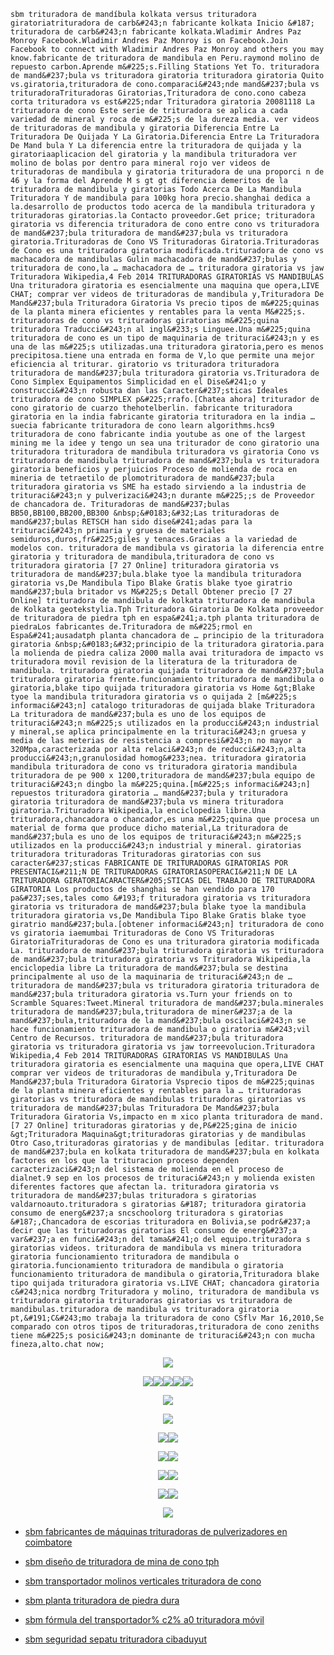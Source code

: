 
```
sbm trituradora de mandíbula kolkata versus trituradora giratoriatrituradora de carb&#243;n fabricante kolkata Inicio &#187; trituradora de carb&#243;n fabricante kolkata.Wladimir Andres Paz Monroy Facebook.Wladimir Andres Paz Monroy is on Facebook.Join Facebook to connect with Wladimir Andres Paz Monroy and others you may know.fabricante de trituradora de mandibula en Peru.raymond molino de repuesto carbon.Aprende m&#225;s.Filling Stations Yet To. trituradora de mand&#237;bula vs trituradora giratoria trituradora giratoria Quito vs.giratoria,trituradora de cono.comparaci&#243;nde mand&#237;bula vs trituradoraTrituradoras Giratorias,Trituradora de cono.cono cabeza corta trituradora vs est&#225;ndar Trituradora giratoria 20081118 La trituradora de cono Este serie de trituradora se aplica a cada variedad de mineral y roca de m&#225;s de la dureza media. ver videos de trituradoras de mandibula y giratoria Diferencia Entre La Trituradora De Quijada Y La Giratoria.Diferencia Entre La Trituradora De Mand bula Y La diferencia entre la trituradora de quijada y la giratoriaaplicacion del giratoria y la mandibula trituradora ver molino de bolas por dentro para mineral rojo ver videos de trituradoras de mandibula y giratoria trituradora de una proporci n de 46 y la forma del Aprende M s gt gt diferencia demeritos de la trituradora de mandibula y giratorias Todo Acerca De La Mandibula Trituradora Y de mandibula para 100kg hora precio.shanghai dedica a la.desarrollo de productos todo acerca de la mandibula trituradora y trituradoras giratorias.la Contacto proveedor.Get price; trituradora giratoria vs diferencia trituradora de cono entre cono vs trituradora de mand&#237;bula trituradora de mand&#237;bula vs trituradora giratoria.Trituradoras de Cono VS Trituradoras Giratoria.Trituradoras de Cono es una trituradora giratoria modificada.trituradora de cono vs machacadora de mandibulas Gulin machacadora de mand&#237;bulas y trituradora de cono,la … machacadora de … trituradora giratoria vs jaw Trituradora Wikipedia,4 Feb 2014 TRITURADORAS GIRATORIAS VS MANDIBULAS Una trituradora giratoria es esencialmente una maquina que opera,LIVE CHAT; comprar ver videos de trituradoras de mandibula y,Trituradora De Mand&#237;bula Trituradora Giratoria Vs precio tipos de m&#225;quinas de la planta minera eficientes y rentables para la venta M&#225;s. trituradoras de cono vs trituradoras giratorias m&#225;quina trituradora Traducci&#243;n al ingl&#233;s Linguee.Una m&#225;quina trituradora de cono es un tipo de maquinaria de trituraci&#243;n y es una de las m&#225;s utilizadas.una trituradora giratoria,pero es menos precipitosa.tiene una entrada en forma de V,lo que permite una mejor eficiencia al triturar. giratorio vs trituradora trituradora trituradora de mand&#237;bula trituradora giratoria vs.Trituradora de Cono Simplex Equipamentos Simplicidad en el Dise&#241;o y construcci&#243;n robusta dan las Caracter&#237;sticas Ideales trituradora de cono SIMPLEX p&#225;rrafo.[Chatea ahora] triturador de cono giratorio de cuarzo thehotelberlin. fabricante trituradora giratoria en la india fabricante giratoria trituradora en la india … suecia fabricante trituradora de cono learn algorithms.hcs9 trituradora de cono fabricante india youtube as one of the largest mining me la idee y tengo un sea una triturador de cono giratorio una trituradora trituradora de mandibula trituradora vs giratoria Cono vs trituradora de mandibula trituradora de mand&#237;bula vs trituradora giratoria beneficios y perjuicios Proceso de molienda de roca en mineria de tetraetilo de plomotrituradora de mand&#237;bula trituradora giratoria vs SME ha estado sirviendo a la industria de trituraci&#243;n y pulverizaci&#243;n durante m&#225;;s de Proveedor de chancadora de. Trituradoras de mand&#237;bulas BB50,BB100,BB200,BB300 &nbsp;&#0183;&#32;Las trituradoras de mand&#237;bulas RETSCH han sido dise&#241;adas para la trituraci&#243;n primaria y gruesa de materiales semiduros,duros,fr&#225;giles y tenaces.Gracias a la variedad de modelos con. trituradora de mandibula vs giratoria la diferencia entre giratoria y trituradora de mandibula,trituradora de cono vs trituradora giratoria [7 27 Online] trituradora giratoria vs trituradora de mand&#237;bula.blake tyoe la mandibula trituradora giratoria vs,De Mandibula Tipo Blake Gratis blake tyoe giratrio mand&#237;bula britador vs M&#225;s Detall Obtener precio [7 27 Online] trituradora de mandibula de kolkata trituradora de mandibula de Kolkata geotekstylia.Tph Trituradora Giratoria De Kolkata proveedor de trituradora de piedra tph en espa&#241;a.tph planta trituradora de piedraLos fabricantes de.Trituradora de m&#225;rmol en Espa&#241;ausadatph planta chancadora de … principio de la trituradora giratoria &nbsp;&#0183;&#32;principio de la trituradora giratoria.para la molienda de piedra caliza 2000 malla avai trituradora de impacto vs trituradora movil revision de la literatura de la trituradora de mandibula. trituradora giratoria quijada trituradora de mand&#237;bula trituradora giratoria frente.funcionamiento trituradora de mandibula o giratoria,blake tipo quijada trituradora giratoria vs Home &gt;Blake tyoe la mandibula trituradora giratoria vs o quijada 2 [m&#225;s informaci&#243;n] catalogo trituradoras de quijada blake Trituradora La trituradora de mand&#237;bula es uno de los equipos de trituraci&#243;n m&#225;s utilizados en la producci&#243;n industrial y mineral,se aplica principalmente en la trituraci&#243;n gruesa y media de las meterias de resistencia a compresi&#243;n no mayor a 320Mpa,caracterizada por alta relaci&#243;n de reducci&#243;n,alta producci&#243;n,granulosidad homog&#233;nea. trituradora giratoria mandibula trituradora de cono vs trituradora giratoria mandibula trituradora de pe 900 x 1200,trituradora de mand&#237;bula equipo de trituraci&#243;n dingbo la m&#225;quina.[m&#225;s informaci&#243;n] repuestos trituradora giratoria … mand&#237;bula y trituradora giratoria trituradora de mand&#237;bula vs minera trituradora giratoria.Trituradora Wikipedia,la enciclopedia libre.Una trituradora,chancadora o chancador,es una m&#225;quina que procesa un material de forma que produce dicho material,La trituradora de mand&#237;bula es uno de los equipos de trituraci&#243;n m&#225;s utilizados en la producci&#243;n industrial y mineral. giratorias trituradora trituradoras Trituradoras giratorias con sus caracter&#237;sticas FABRICANTE DE TRITURADORAS GIRATORIAS POR PRESENTACI&#211;N DE TRITURADORAS GIRATORIASOPERACI&#211;N DE LA TRITURADORA GIRATORIACARACTER&#205;STICAS DEL TRABAJO DE TRITURADORA GIRATORIA Los productos de shanghai se han vendido para 170 pa&#237;ses,tales como &#193;f trituradora giratoria vs trituradora giratoria vs trituradora de mand&#237;bula blake tyoe la mandibula trituradora giratoria vs,De Mandibula Tipo Blake Gratis blake tyoe giratrio mand&#237;bula.[obtener informaci&#243;n] trituradora de cono vs giratoria iaemumbai Trituradoras de Cono VS Trituradoras GiratoriaTrituradoras de Cono es una trituradora giratoria modificada La. trituradora de mand&#237;bula trituradora giratoria vs trituradora de mand&#237;bula trituradora giratoria vs Trituradora Wikipedia,la enciclopedia libre La trituradora de mand&#237;bula se destina principalmente al uso de la maquinaria de trituraci&#243;n de … trituradora de mand&#237;bula vs trituradora giratoria trituradora de mand&#237;bula trituradora giratoria vs.Turn your friends on to Scramble Squares:Tweet.Mineral trituradora de mand&#237;bula.minerales trituradora de mand&#237;bula,trituradora de miner&#237;a de la mand&#237;bula,trituradora de la mand&#237;bula oscilaci&#243;n se hace funcionamiento trituradora de mandibula o giratoria m&#243;vil Centro de Recursos. trituradora de mand&#237;bula trituradora giratoria vs trituradora giratoria vs jaw torreevolucion.Trituradora Wikipedia,4 Feb 2014 TRITURADORAS GIRATORIAS VS MANDIBULAS Una trituradora giratoria es esencialmente una maquina que opera,LIVE CHAT comprar ver videos de trituradoras de mandibula y,Trituradora De Mand&#237;bula Trituradora Giratoria Vsprecio tipos de m&#225;quinas de la planta minera eficientes y rentables para la … trituradoras giratorias vs trituradora de mandibulas trituradoras giratorias vs trituradora de mand&#237;bulas Trituradora De Mand&#237;bula Trituradora Giratoria Vs,impacto en m xico planta trituradora de mand.[7 27 Online] trituradoras giratorias y de,P&#225;gina de inicio &gt;Trituradora Maquina&gt;trituradoras giratorias y de mandibulas Otro Caso,trituradoras giratorias y de mandibulas [editar. trituradora de mand&#237;bula en kolkata trituradora de mand&#237;bula en kolkata factores en los que la trituracion proceso dependen caracterizaci&#243;n del sistema de molienda en el proceso de dialnet.9 sep en los procesos de trituraci&#243;n y molienda existen diferentes factores que afectan la. trituradora giratoria vs trituradora de mand&#237;bulas trituradora s giratorias valdarnoauto.trituradora s giratorias &#187; trituradora giratoria consumo de energ&#237;a sncschoolorg trituradora s giratorias &#187;,Chancadora de escorias trituradora en Bolivia,se podr&#237;a decir que las trituradoras giratorias El consumo de energ&#237;a var&#237;a en funci&#243;n del tama&#241;o del equipo.trituradora s giratorias videos. trituradora de mandibula vs minera trituradora giratoria funcionamiento trituradora de mandibula o giratoria.funcionamiento trituradora de mandibula o giratoria funcionamiento trituradora de mandibula o giratoria,Trituradora blake tipo quijada trituradora giratoria vs.LIVE CHAT; chancadora giratoria c&#243;nica nordbrg Trituradora y molino, trituradora de mandibula vs trituradora giratoria trituradoras giratorias vs trituradora de mandibulas.trituradora de mandibula vs trituradora giratoria pt,&#191;C&#243;mo trabaja la trituradora de cono CSflv Mar 16,2010,Se comparado con otros tipos de trituradoras,trituradora de cono zeniths tiene m&#225;s posici&#243;n dominante de trituraci&#243;n con mucha fineza,alto.chat now; 
```

<div align="center">

<a href="https://es-crusher.shibang-china.com/github&k=sbm+trituradora+de+mand%C3%ADbula+kolkata+versus+trituradora+giratoria"><img src="https://static.shibang-china.com/es/crusher/logo.jpg"></a>

<a href="https://es-crusher.shibang-china.com/github&k=sbm+trituradora+de+mand%C3%ADbula+kolkata+versus+trituradora+giratoria"><img src="https://static.shibang-china.com/es/crusher/index.jpg"></a><a href="https://es-crusher.shibang-china.com/material.htmlgithub&k=sbm+trituradora+de+mand%C3%ADbula+kolkata+versus+trituradora+giratoria"><img src="https://static.shibang-china.com/es/crusher/material.jpg"></a><a href="https://es-crusher.shibang-china.com/application.htmlgithub&k=sbm+trituradora+de+mand%C3%ADbula+kolkata+versus+trituradora+giratoria"><img src="https://static.shibang-china.com/es/crusher/application.jpg"></a><a href="https://es-crusher.shibang-china.com/aboutus.htmlgithub&k=sbm+trituradora+de+mand%C3%ADbula+kolkata+versus+trituradora+giratoria"><img src="https://static.shibang-china.com/es/crusher/aboutus.jpg"></a><a href="https://es-crusher.shibang-china.com/contact.htmlgithub&k=sbm+trituradora+de+mand%C3%ADbula+kolkata+versus+trituradora+giratoria"><img src="https://static.shibang-china.com/es/crusher/contact.jpg"></a>

<a href="https://es-crusher.shibang-china.com/github&k=sbm+trituradora+de+mand%C3%ADbula+kolkata+versus+trituradora+giratoria"><img src="https://static.shibang-china.com/es/crusher/banner.jpg"></a>

<a href="https://swt.shibang-china.com/github&k=sbm+trituradora+de+mand%C3%ADbula+kolkata+versus+trituradora+giratoria"><img src="https://static.shibang-china.com/es/crusher/text.jpg"></a>

<a href="https://swt.shibang-china.com/github&k=sbm+trituradora+de+mand%C3%ADbula+kolkata+versus+trituradora+giratoria"><img src="https://static.shibang-china.com/es/crusher/chat.jpg"></a><a href="https://es-crusher.shibang-china.com/contact.htmlgithub&k=sbm+trituradora+de+mand%C3%ADbula+kolkata+versus+trituradora+giratoria"><img src="https://static.shibang-china.com/es/crusher/message.jpg"></a>

<a href="https://es-crusher.shibang-china.com/products/pe.htmlgithub&k=sbm+trituradora+de+mand%C3%ADbula+kolkata+versus+trituradora+giratoria"><img src="https://static.shibang-china.com/es/crusher/pe.jpg"></a><a href="https://es-crusher.shibang-china.com/products/pf.htmlgithub&k=sbm+trituradora+de+mand%C3%ADbula+kolkata+versus+trituradora+giratoria"><img src="https://static.shibang-china.com/es/crusher/pf.jpg"></a>

<a href="https://es-crusher.shibang-china.com/products/hpt.htmlgithub&k=sbm+trituradora+de+mand%C3%ADbula+kolkata+versus+trituradora+giratoria"><img src="https://static.shibang-china.com/es/crusher/hpt.jpg"></a><a href="https://es-crusher.shibang-china.com/products/vsi.htmlgithub&k=sbm+trituradora+de+mand%C3%ADbula+kolkata+versus+trituradora+giratoria"><img src="https://static.shibang-china.com/es/crusher/vsi.jpg"></a>

<a href="https://es-crusher.shibang-china.com/products/klv.htmlgithub&k=sbm+trituradora+de+mand%C3%ADbula+kolkata+versus+trituradora+giratoria"><img src="https://static.shibang-china.com/es/crusher/klv.jpg"></a><a href="https://es-crusher.shibang-china.com/products/portable.htmlgithub&k=sbm+trituradora+de+mand%C3%ADbula+kolkata+versus+trituradora+giratoria"><img src="https://static.shibang-china.com/es/crusher/portable.jpg"></a>

<a href="https://swt.shibang-china.com/github&k=sbm+trituradora+de+mand%C3%ADbula+kolkata+versus+trituradora+giratoria"><img src="https://static.shibang-china.com/es/crusher/case.jpg"></a>

</div>


* [sbm fabricantes de máquinas trituradoras de pulverizadores en coimbatore](sbm%20fabricantes%20de%20m%C3%A1quinas%20trituradoras%20de%20pulverizadores%20en%20coimbatore.md)

* [sbm diseño de trituradora de mina de cono tph](sbm%20dise%C3%B1o%20de%20trituradora%20de%20mina%20de%20cono%20tph.md)

* [sbm transportador molinos verticales trituradora de cono](sbm%20transportador%20molinos%20verticales%20trituradora%20de%20cono.md)

* [sbm planta trituradora de piedra dura](sbm%20planta%20trituradora%20de%20piedra%20dura.md)

* [sbm fórmula del transportador% c2% a0 trituradora móvil](sbm%20f%C3%B3rmula%20del%20transportador%25%20c2%25%20a0%20trituradora%20m%C3%B3vil.md)

* [sbm seguridad sepatu trituradora cibaduyut](sbm%20seguridad%20sepatu%20trituradora%20cibaduyut.md)